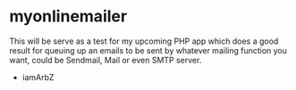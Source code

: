myonlinemailer
==============

This will be serve as a test for my upcoming PHP app which 
does a good result for queuing up an emails to be sent by
whatever mailing function you want, could be Sendmail, Mail or even SMTP server.






- iamArbZ
